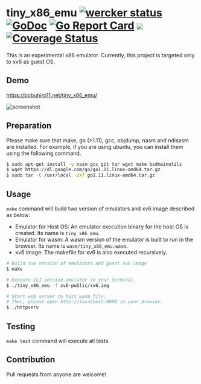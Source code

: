 # tiny_x86_emu [![wercker status](https://app.wercker.com/status/7ac504b68746c744dd7dc4b5e52e4735/s/master "wercker status")](https://app.wercker.com/project/byKey/7ac504b68746c744dd7dc4b5e52e4735) [![GoDoc](https://godoc.org/github.com/nmi/tiny_x86_emu?status.svg)](https://godoc.org/github.com/nmi/tiny_x86_emu) [![Go Report Card](https://goreportcard.com/badge/github.com/nmi/tiny_x86_emu)](https://goreportcard.com/report/github.com/nmi/tiny_x86_emu) ![](https://img.shields.io/github/license/nmi/tiny_x86_emu.svg) [![Coverage Status](https://coveralls.io/repos/github/nmi/tiny_x86_emu/badge.svg)](https://coveralls.io/github/nmi/tiny_x86_emu)

This is an experimental x86 emulator. Currently, this project is targeted only to xv6 as guest OS.

## Demo

https://bobuhiro11.net/tiny_x86_emu/

![screenshot](https://raw.githubusercontent.com/nmi/tiny_x86_emu/master/screenshot.png)

## Preparation

Please make sure that make, go (>1.11), gcc, objdump, nasm and ndisasm are installed.
For example, if you are using ubuntu, you can install them using the following command.

```bash
$ sudo apt-get install -y nasm gcc git tar wget make bsdmainutils
$ wget https://dl.google.com/go/go1.11.linux-amd64.tar.gz
$ sudo tar -C /usr/local -zxf go1.11.linux-amd64.tar.gz
```

## Usage

`make` command will build two version of emulators and xv6 image described as below:
- Emulator for Host OS: An emulator execution binary for the host OS is created. Its name is `tiny_x86_emu`.
- Emulator for wasm: A wasm version of the emulator is built to run in the browser. Its name is `wasm/tiny_x86_emu.wasm`.
- xv6 image: The makefile for xv6 is also executed recursively.

```bash
# Build two version of emulators and guest xv6 image
$ make

# Execute CLI version emulator in your terminal.
$ ./tiny_x86_emu -f xv6-public/xv6.img

# Start web server to host wasm file.
# Then, please open http://localhost:8000 in your browser.
$ ./httpserv
```

## Testing

`make test` command will execute all tests.

## Contribution

Pull requests from anyone are welcome!
